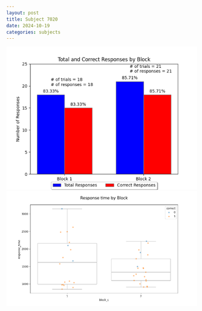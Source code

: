 ```yaml
---
layout: post
title: Subject 7020
date: 2024-10-19
categories: subjects
---
```


![](data/7020/run-8/7020_ATS_responses.png)
![](data/7020/run-8/7020_ATS_rt.png)
